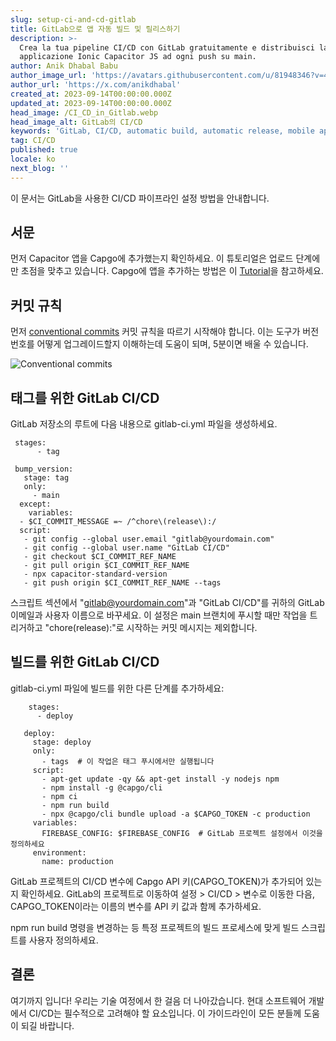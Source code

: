```yaml
---
slug: setup-ci-and-cd-gitlab
title: GitLab으로 앱 자동 빌드 및 릴리스하기
description: >-
  Crea la tua pipeline CI/CD con GitLab gratuitamente e distribuisci la tua
  applicazione Ionic Capacitor JS ad ogni push su main.
author: Anik Dhabal Babu
author_image_url: 'https://avatars.githubusercontent.com/u/81948346?v=4'
author_url: 'https://x.com/anikdhabal'
created_at: 2023-09-14T00:00:00.000Z
updated_at: 2023-09-14T00:00:00.000Z
head_image: /CI_CD_in_Gitlab.webp
head_image_alt: GitLab의 CI/CD
keywords: 'GitLab, CI/CD, automatic build, automatic release, mobile app updates'
tag: CI/CD
published: true
locale: ko
next_blog: ''
---
```


이 문서는 GitLab을 사용한 CI/CD 파이프라인 설정 방법을 안내합니다.

## 서문

먼저 Capacitor 앱을 Capgo에 추가했는지 확인하세요. 이 튜토리얼은 업로드 단계에만 초점을 맞추고 있습니다. Capgo에 앱을 추가하는 방법은 이 [Tutorial](https://capgo.app/blog/update-your-capacitor-apps-seamlessly-using-capacitor-updater/)을 참고하세요.

## 커밋 규칙

먼저 [conventional commits](https://wwwconventionalcommitsorg/en/v100/) 커밋 규칙을 따르기 시작해야 합니다. 이는 도구가 버전 번호를 어떻게 업그레이드할지 이해하는데 도움이 되며, 5분이면 배울 수 있습니다.

![Conventional commits](/conventional_commits.webp)

## 태그를 위한 GitLab CI/CD

GitLab 저장소의 루트에 다음 내용으로 gitlab-ci.yml 파일을 생성하세요.

      
     stages:
          - tag

     bump_version:
       stage: tag
       only:
         - main
      except:
        variables:
      - $CI_COMMIT_MESSAGE =~ /^chore\(release\):/
      script:
       - git config --global user.email "gitlab@yourdomain.com"
       - git config --global user.name "GitLab CI/CD"
       - git checkout $CI_COMMIT_REF_NAME
       - git pull origin $CI_COMMIT_REF_NAME
       - npx capacitor-standard-version
       - git push origin $CI_COMMIT_REF_NAME --tags

스크립트 섹션에서 "gitlab@yourdomain.com"과 "GitLab CI/CD"를 귀하의 GitLab 이메일과 사용자 이름으로 바꾸세요. 이 설정은 main 브랜치에 푸시할 때만 작업을 트리거하고 "chore(release):"로 시작하는 커밋 메시지는 제외합니다.

## 빌드를 위한 GitLab CI/CD

gitlab-ci.yml 파일에 빌드를 위한 다른 단계를 추가하세요:

        stages:
          - deploy

       deploy:
         stage: deploy
         only:
           - tags  # 이 작업은 태그 푸시에서만 실행됩니다
         script:
           - apt-get update -qy && apt-get install -y nodejs npm
           - npm install -g @capgo/cli
           - npm ci
           - npm run build
           - npx @capgo/cli bundle upload -a $CAPGO_TOKEN -c production
         variables:
           FIREBASE_CONFIG: $FIREBASE_CONFIG  # GitLab 프로젝트 설정에서 이것을 정의하세요
         environment:
           name: production

GitLab 프로젝트의 CI/CD 변수에 Capgo API 키(CAPGO_TOKEN)가 추가되어 있는지 확인하세요. GitLab의 프로젝트로 이동하여 설정 > CI/CD > 변수로 이동한 다음, CAPGO_TOKEN이라는 이름의 변수를 API 키 값과 함께 추가하세요.

npm run build 명령을 변경하는 등 특정 프로젝트의 빌드 프로세스에 맞게 빌드 스크립트를 사용자 정의하세요.

## 결론

여기까지 입니다! 우리는 기술 여정에서 한 걸음 더 나아갔습니다. 현대 소프트웨어 개발에서 CI/CD는 필수적으로 고려해야 할 요소입니다. 이 가이드라인이 모든 분들께 도움이 되길 바랍니다.